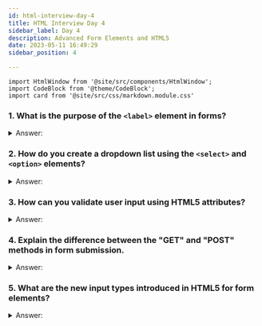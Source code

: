 ```yaml
---
id: html-interview-day-4
title: HTML Interview Day 4
sidebar_label: Day 4
description: Advanced Form Elements and HTML5
date: 2023-05-11 16:49:29
sidebar_position: 4

---
```


```mdx-code-block
import HtmlWindow from '@site/src/components/HtmlWindow';
import CodeBlock from '@theme/CodeBlock';
import card from '@site/src/css/markdown.module.css'
```

### 1. What is the purpose of the `<label>` element in forms?

<details>
    <summary>Answer:</summary>

In simple terms, the `<label>` element in forms acts like a nametag for input fields. It helps users understand what each input field is for. Think of it like labeling items in a drawer so you know what's inside. Let's break it down with an example:

Imagine you have a form with a text input for a user's name. You can use the `<label>` element to clearly describe what should be entered in that input field:

```html
<label for="name">Your Name:</label>
<input type="text" id="name" name="name">
```

<HtmlWindow>
<label for="name">Your Name:</label>
<input type="text" id="name" name="name" />
</HtmlWindow>

**In this example:**
- The `<label>` element says "Your Name:".
- The `for` attribute in the `<label>` is linked to the `id` of the `<input>` element (`id="name"`).
- This connection tells the browser that the label is associated with the input field.
- When a user clicks on the label, the input field gets highlighted or focused, making it easier to know which input the label refers to.

:::tip
The `<label>` element is like a helpful tag that makes forms more user-friendly by telling users what they should fill in each input field. It's like labeling things so that users know what to do!
:::

</details>

### 2. How do you create a dropdown list using the `<select>` and `<option>` elements?

<details>
    <summary>Answer:</summary>

**Dropdown List Creation:**

1. **Use the `<select>` element:** Start by using the `<select>` element. This element will hold your dropdown list.

2. **Add `<option>` elements:** Inside the `<select>` element, add `<option>` elements. Each `<option>` represents a choice in the dropdown list.

**Example:**

Let's say you're creating a dropdown for selecting your favorite fruit.

```html
<label for="fruit">Select your favorite fruit:</label>
<select id="fruit" name="fruit">
  <option value="apple">Apple</option>
  <option value="banana">Banana</option>
  <option value="orange">Orange</option>
  <option value="grape">Grape</option>
</select>
```

<HtmlWindow>
<label for="fruit">Select your favorite fruit:</label>
<select id="fruit" name="fruit">
  <option value="apple">Apple</option>
  <option value="banana">Banana</option>
  <option value="orange">Orange</option>
  <option value="grape">Grape</option>
</select>
</HtmlWindow>

In this example:

- `<label>` provides a text label for the dropdown.
- `<select>` is the dropdown container, and it has an `id` attribute for identification.
- Each `<option>` represents a fruit choice, and the `value` attribute holds the value associated with that choice.

**Explanation:**

- When the page loads, the dropdown will show the first option by default (in this case, "Apple").
- Users can click on the dropdown to see the list of options.
- Once a user selects an option, the corresponding value (e.g., "apple") is sent when the form is submitted.

**For the Interview:**

When explaining in an interview, focus on these points:

- Use the `<select>` element to create the dropdown container.
- Inside the `<select>`, use multiple `<option>` elements for each choice.
- The `value` attribute in `<option>` stores the value associated with that choice.


</details>

### 3. How can you validate user input using HTML5 attributes?

<details>
    <summary>Answer:</summary>

Validating user input using HTML5 attributes is a powerful way to ensure that the data entered by users in forms meets certain requirements. This can be done without needing much JavaScript code.
Let's say you have a form where users need to input their email address:

```html title="index.html"
<form>
  <label for="email">Email:</label>
  <input type="email" id="email" name="email" required>
  <button type="submit">Submit</button>
</form>
```

<HtmlWindow>
<form>
  <label for="email">Email:</label>
  <input type="email" id="email" name="email" required />
  <button type="submit">Submit</button>
</form>
</HtmlWindow>

what's happening:

1. **`type="email"`:** This attribute specifies that the input should be treated as an email address. Browsers will automatically check if the input follows a valid email format.

2. **`required`:** This attribute makes the input field required. It means users must provide an email before they can submit the form.

When a user tries to submit the form without entering a valid email address, the browser will display an error message indicating that the email format is incorrect and that the field is required.

Another example is using the `pattern` attribute to enforce a specific pattern, like a phone number format:

```html title="index.html"
<form>
  <label for="phone">Phone:</label>
  <input type="tel" id="phone" name="phone" pattern="[0-9]{10}" title="Enter a 10-digit phone number" required>
  <button type="submit">Submit</button>
</form>
```

<HtmlWindow>
<form>
  <label for="phone">Phone:</label>
  <input type="tel" id="phone" name="phone" pattern="[0-9]{10}" title="Enter a 10-digit phone number" required />
  <button type="submit">Submit</button>
</form>
</HtmlWindow>

what's happening:

1. **`type="tel"`:** This attribute specifies that the input should be treated as a telephone number.

2. **`pattern="[0-9]{10}"`:** This attribute specifies a regular expression pattern that the input must match. In this case, it's checking for 10 consecutive digits.

3. **`title="Enter a 10-digit phone number"`:** This attribute provides a hint to users about the expected input format.

When a user submits the form with a phone number that doesn't match the pattern, the browser will show an error message indicating that the format is incorrect.

:::tip
Using these attributes helps ensure that user input meets your expected criteria, reducing the need for extensive JavaScript validation. It's a great way to create user-friendly forms that guide users toward providing correct data.
:::

</details>

### 4. Explain the difference between the "GET" and "POST" methods in form submission.

<details>
    <summary>Answer:</summary>

The difference between the "GET" and "POST" methods:

| Aspect           | GET Method                                        | POST Method                                      |
|:-----------------|:--------------------------------------------------|:-------------------------------------------------|
| **Visibility**   | Data is visible in the URL (query string).       | Data is not visible in the URL.                 |
| **Security**     | Less secure, as data is exposed in the URL.      | More secure, as data is sent in the request body.|
| **Data Size**    | Limited data size due to URL length restrictions.| Larger data can be sent as part of the request. |
| **Caching**      | Data can be cached by browsers and servers.      | Data is not cached by browsers.                 |
| **Bookmarkable** | URLs can be bookmarked and shared easily.        | URLs may not reflect specific data and actions.  |
| **Usage**        | Used for fetching data, like search queries.     | Used for sending data to modify server state.   |

**Example Scenarios:**

**GET Method Example:**

Suppose you're searching for books on a website. You enter "Science Fiction" in the search box and hit enter. The URL might look like:
```
https://example.com/search?query=Science%20Fiction
```
Here, the data "query=Science%20Fiction" is visible in the URL.

**POST Method Example:**

Imagine you're creating a new account on a social media platform. You fill in your personal details (name, email, password) and click "Sign Up." The data you entered is sent securely in the background without showing it in the URL.


</details>

### 5. What are the new input types introduced in HTML5 for form elements?

<details>
    <summary>Answer:</summary>

Here are some common new input types:

1. **Email:**
   This input type is used for entering email addresses. Browsers can provide validation to ensure that the entered text matches the format of an email address.
   
   Example:
   ```html title="index.html"
   <input type="email" name="user_email" placeholder="Enter your email">
   ```

   <HtmlWindow>
    <input type="email" name="user_email" placeholder="Enter your email" />
   </HtmlWindow>

2. **URL:**
   This input type is for entering URLs (web addresses). Browsers validate the input to ensure it's a valid URL.
   
   Example:
   ```html title="index.html"
   <input type="url" name="website_url" placeholder="Enter website URL">
   ```

   <HtmlWindow>
    <input type="url" name="website_url" placeholder="Enter website URL" />
   </HtmlWindow>

3. **Number:**
   This input type is used for entering numbers. You can also specify `min` and `max` attributes to set a range, and browsers will prevent users from entering values outside that range.
   
   Example:
   ```html title="index.html"
   <input type="number" name="quantity" min="1" max="10" placeholder="Enter a number between 1 and 10">
   ```

   <HtmlWindow>
      <input type="number" name="quantity" min="1" max="10" placeholder="Enter a number between 1 and 10" />
   </HtmlWindow>

4. **Date:**
   This input type provides a date picker to select dates. Browsers ensure that the selected date is in a valid format.
   
   Example:
   ```html title="index.html"
   <input type="date" name="birth_date" placeholder="Select your birthdate">
   ```

   <HtmlWindow>
      <input type="date" name="birth_date" placeholder="Select your birthdate" />
   </HtmlWindow>

5. **Time:**
   Similar to the date input, this type allows users to select a time. Browsers validate the input and provide a time picker.
   
   Example:
   ```html title="index.html"
   <input type="time" name="meeting_time" placeholder="Select meeting time">
   ```

   <HtmlWindow>
      <input type="time" name="meeting_time" placeholder="Select meeting time" />
   </HtmlWindow>

6. **Color:**
   This input type lets users pick a color from a color picker. Browsers display a color wheel for selection.
   
   Example:
   ```html title="index.html"
   <input type="color" name="favorite_color" value="#ff0000">
   ```

   <HtmlWindow>
    <input type="color" name="favorite_color" value="#ff0000" />
   </HtmlWindow>

7. **Range:**
   The range input type is used to create sliders that allow users to select a value within a specified range.
   
   Example:
   ```html title="index.html"
   <input type="range" name="volume" min="0" max="100" value="50">
   ```

   <HtmlWindow>
    <input type="range" name="volume" min="0" max="100" value="50" />
   </HtmlWindow>


8. **Search:**
   This input type is designed for search queries. Browsers might provide additional styling or features for search inputs.
   
   Example:

   ```html title="index.html"
   <input type="search" name="search_query" placeholder="Search">
   ```

   <HtmlWindow>
       <input type="search" name="search_query" placeholder="Search" />
   </HtmlWindow>

</details>